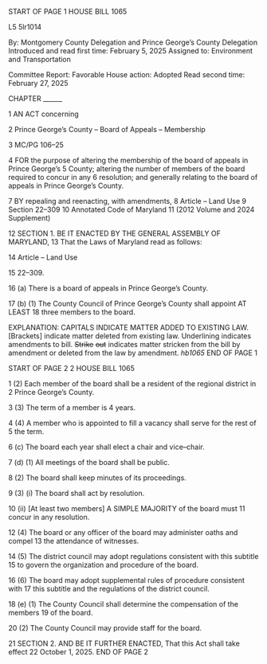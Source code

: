 START OF PAGE 1
HOUSE BILL 1065

L5 5lr1014

By: Montgomery County Delegation and Prince George’s County Delegation
Introduced and read first time: February 5, 2025
Assigned to: Environment and Transportation

Committee Report: Favorable
House action: Adopted
Read second time: February 27, 2025

CHAPTER ______

1 AN ACT concerning

2 Prince George’s County – Board of Appeals – Membership

3 MC/PG 106–25

4 FOR the purpose of altering the membership of the board of appeals in Prince George’s
5 County; altering the number of members of the board required to concur in any
6 resolution; and generally relating to the board of appeals in Prince George’s County.

7 BY repealing and reenacting, with amendments,
8 Article – Land Use
9 Section 22–309
10 Annotated Code of Maryland
11 (2012 Volume and 2024 Supplement)

12 SECTION 1. BE IT ENACTED BY THE GENERAL ASSEMBLY OF MARYLAND,
13 That the Laws of Maryland read as follows:

14 Article – Land Use

15 22–309.

16 (a) There is a board of appeals in Prince George’s County.

17 (b) (1) The County Council of Prince George’s County shall appoint AT LEAST
18 three members to the board.

EXPLANATION: CAPITALS INDICATE MATTER ADDED TO EXISTING LAW.
[Brackets] indicate matter deleted from existing law.
Underlining indicates amendments to bill.
~~Strike~~ ~~out~~ indicates matter stricken from the bill by amendment or deleted from the law by
amendment. *hb1065*
END OF PAGE 1

START OF PAGE 2
2 HOUSE BILL 1065

1 (2) Each member of the board shall be a resident of the regional district in
2 Prince George’s County.

3 (3) The term of a member is 4 years.

4 (4) A member who is appointed to fill a vacancy shall serve for the rest of
5 the term.

6 (c) The board each year shall elect a chair and vice–chair.

7 (d) (1) All meetings of the board shall be public.

8 (2) The board shall keep minutes of its proceedings.

9 (3) (i) The board shall act by resolution.

10 (ii) [At least two members] A SIMPLE MAJORITY of the board must
11 concur in any resolution.

12 (4) The board or any officer of the board may administer oaths and compel
13 the attendance of witnesses.

14 (5) The district council may adopt regulations consistent with this subtitle
15 to govern the organization and procedure of the board.

16 (6) The board may adopt supplemental rules of procedure consistent with
17 this subtitle and the regulations of the district council.

18 (e) (1) The County Council shall determine the compensation of the members
19 of the board.

20 (2) The County Council may provide staff for the board.

21 SECTION 2. AND BE IT FURTHER ENACTED, That this Act shall take effect
22 October 1, 2025.
END OF PAGE 2
